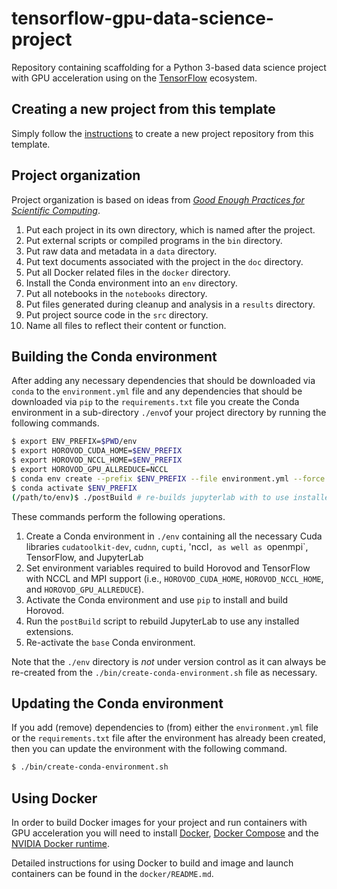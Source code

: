 # tensorflow-gpu-data-science-project

Repository containing scaffolding for a Python 3-based data science project with GPU acceleration using on the [TensorFlow](https://www.tensorflow.org/) ecosystem. 

## Creating a new project from this template

Simply follow the [instructions](https://help.github.com/en/articles/creating-a-repository-from-a-template) to create a new project repository from this template.

## Project organization

Project organization is based on ideas from [_Good Enough Practices for Scientific Computing_](https://journals.plos.org/ploscompbiol/article?id=10.1371/journal.pcbi.1005510).

1. Put each project in its own directory, which is named after the project.
2. Put external scripts or compiled programs in the `bin` directory.
3. Put raw data and metadata in a `data` directory.
4. Put text documents associated with the project in the `doc` directory.
5. Put all Docker related files in the `docker` directory.
6. Install the Conda environment into an `env` directory. 
7. Put all notebooks in the `notebooks` directory.
8. Put files generated during cleanup and analysis in a `results` directory.
9. Put project source code in the `src` directory.
10. Name all files to reflect their content or function.

## Building the Conda environment

After adding any necessary dependencies that should be downloaded via `conda` to the `environment.yml` file 
and any dependencies that should be downloaded via `pip` to the `requirements.txt` file you create the 
Conda environment in a sub-directory `./env`of your project directory by running the following commands.

```bash
$ export ENV_PREFIX=$PWD/env
$ export HOROVOD_CUDA_HOME=$ENV_PREFIX
$ export HOROVOD_NCCL_HOME=$ENV_PREFIX
$ export HOROVOD_GPU_ALLREDUCE=NCCL 
$ conda env create --prefix $ENV_PREFIX --file environment.yml --force
$ conda activate $ENV_PREFIX
(/path/to/env)$ ./postBuild # re-builds jupyterlab with to use installed extensions
```

These commands perform the following operations.

1. Create a Conda environment in `./env` containing all the necessary Cuda libraries 
   `cudatoolkit-dev`, `cudnn`, `cupti`, 'nccl`, as well as `openmpi`, TensorFlow, and JupyterLab
2. Set environment variables required to build Horovod and TensorFlow with NCCL and MPI support 
   (i.e., `HOROVOD_CUDA_HOME`, `HOROVOD_NCCL_HOME`, and `HOROVOD_GPU_ALLREDUCE`).
3. Activate the Conda environment and use `pip` to install and build Horovod.
4. Run the `postBuild` script to rebuild JupyterLab to use any installed extensions.
5. Re-activate the `base` Conda environment.
  
Note that the `./env` directory is *not* under version control as it can always be re-created from 
the `./bin/create-conda-environment.sh` file as necessary.

## Updating the Conda environment

If you add (remove) dependencies to (from) either the `environment.yml` file or the `requirements.txt` file 
after the environment has already been created, then you can update the environment with the following command.

```bash
$ ./bin/create-conda-environment.sh
```

## Using Docker

In order to build Docker images for your project and run containers with GPU acceleration you will 
need to install 
[Docker](https://docs.docker.com/install/linux/docker-ce/ubuntu/), 
[Docker Compose](https://docs.docker.com/compose/install/) and the 
[NVIDIA Docker runtime](https://github.com/NVIDIA/nvidia-docker).

Detailed instructions for using Docker to build and image and launch containers can be found in 
the `docker/README.md`.
